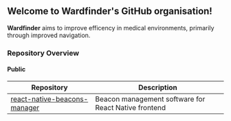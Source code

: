 ## Welcome to Wardfinder's GitHub organisation!

**Wardfinder** aims to improve efficency in medical environments, primarily through improved navigation.

### Repository Overview

#### Public
| Repository                                                                                 | Description                                          |
| ------------------------------------------------------------------------------------------ | ---------------------------------------------------- |
| [react-native-beacons-manager](https://github.com/Wardfinder/react-native-beacons-manager) | Beacon management software for React Native frontend |
